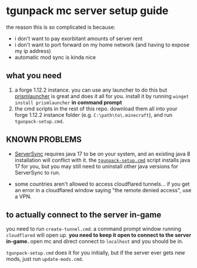 # tgunpack mc server setup guide

the reason this is so complicated is because:
- i don't want to pay exorbitant amounts of server rent
- i don't want to port forward on my home network (and having to expose my ip address)
- automatic mod sync is kinda nice

## what you need

1. a forge 1.12.2 instance. you can use any launcher to do this but [prismlauncher](https://prismlauncher.org/) is great and does it all for you. install it by running `winget install prismlauncher` __in command prompt__
2. the cmd scripts in the rest of this repo. download them all into your forge 1.12.2 instance folder (e.g. `C:\path\to\.minecraft`), and run `tgunpack-setup.cmd`.

## KNOWN PROBLEMS

- [ServerSync](https://github.com/superzanti/ServerSync) requires java 17 to be on your system, and an existing java 8 installation will conflict with it. the [`tgunpack-setup.cmd`](./tgunpack-setup.cmd) script installs java 17 for you, but you may still need to uninstall other java versions for ServerSync to run.

- some countries aren't allowed to access cloudflared tunnels... if you get an error in a cloudflared window saying "the remote denied access", use a VPN.

## to actually connect to the server in-game

you need to run `create-tunnel.cmd`. a command prompt window running `cloudflared` will open up. **you need to keep it open to connect to the server in-game.** open mc and direct connect to `localhost` and you should be in.

`tgunpack-setup.cmd` does it for you initially, but if the server ever gets new mods, just run `update-mods.cmd`.
